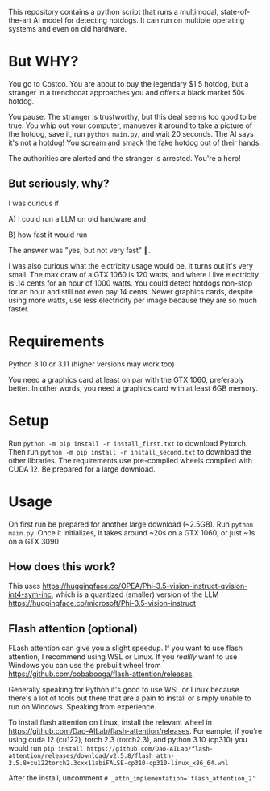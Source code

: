 This repository contains a python script that runs a multimodal, state-of-the-art AI model for detecting hotdogs. It can run on multiple operating systems and even on old hardware.

# But WHY?

You go to Costco. You are about to buy the legendary $1.5 hotdog, but a stranger in a trenchcoat approaches you and offers a black market 50¢ hotdog.

You pause. The stranger is trustworthy, but this deal seems too good to be true. You whip out your computer, manuever it around to take a picture of the hotdog, save it, run `python main.py`, and wait 20 seconds. The AI says it's not a hotdog! You scream and smack the fake hotdog out of their hands. 

The authorities are alerted and the stranger is arrested. You're a hero!

## But seriously, why?

I was curious if

A) I could run a LLM on old hardware and 

B) how fast it would run

The answer was "yes, but not very fast" 🐢. 



I was also curious what the elctricity usage would be. It turns out it's very small. The max draw of a GTX 1060 is 120 watts, and where I live electricity is .14 cents for an hour of 1000 watts. You could detect hotdogs non-stop for an hour and still not even pay 14 cents. Newer graphics cards, despite using more watts, use less electricity per image because they are so much faster.

# Requirements
Python 3.10 or 3.11 (higher versions may work too)

You need a graphics card at least on par with the GTX 1060, preferably better. In other words, you need a graphics card with at least 6GB memory.

# Setup
Run `python -m pip install -r install_first.txt` to download Pytorch.
Then run `python -m pip install -r install_second.txt` to download the other libraries.
The requirements use pre-compiled wheels compiled with CUDA 12. Be prepared for a large download.

# Usage
On first run be prepared for another large download (~2.5GB). Run `python main.py`. Once it initializes, it takes around ~20s on a GTX 1060, or just ~1s on a GTX 3090

## How does this work?
This uses https://huggingface.co/OPEA/Phi-3.5-vision-instruct-qvision-int4-sym-inc, which is a quantized (smaller) version of the LLM https://huggingface.co/microsoft/Phi-3.5-vision-instruct

## Flash attention (optional)

FLash attention can give you a slight speedup. If you want to use flash attention, I recommend using WSL or Linux. If you *reallly* want to use Windows you can use the prebuilt wheel from https://github.com/oobabooga/flash-attention/releases.

Generally speaking for Python it's good to use WSL or Linux because there's a lot of tools out there that are a pain to install or simply unable to run on Windows. Speaking from experience.

To install flash attention on Linux, install the relevant wheel in https://github.com/Dao-AILab/flash-attention/releases. For eample, if you're using cuda 12 (cu122), torch 2.3 (torch2.3), and python 3.10 (cp310) you would run `pip install https://github.com/Dao-AILab/flash-attention/releases/download/v2.5.8/flash_attn-2.5.8+cu122torch2.3cxx11abiFALSE-cp310-cp310-linux_x86_64.whl`

After the install, uncomment `# _attn_implementation='flash_attention_2'`
